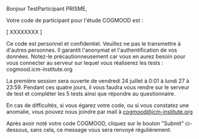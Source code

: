 Bonjour TestParticipant PRISME,

Votre code de participant pour l'étude COGMOOD est : 

[ XXXXXXXX ]

Ce code est personnel et confidentiel. Veuillez ne pas le transmettre à d'autres personnes. Il garantit l'anonymat et l'authentification de vos données. Notez-le précautionneusement car vous en aurez besoin pour vous connecter au serveur sur lequel vous réaliserez les tests : cogmood.icm-institute.org

La première session sera ouverte de vendredi 24 juillet à 0:01 à lundi 27 à 23:59. Pendant ces quatre jours, il vous faudra vous rendre sur le serveur de test et compléter les 5 tests ainsi que répondre au questionnaire.

En cas de difficultés, si vous égarez votre code, ou si vous constatez une anomalie, vous pouvez nous joindre par mail à cogmood@icm-institute.org

Après avoir noté votre code COGMOOD, cliquez sur le bouton "Submit" ci-dessous, sans cela, ce message vous sera renvoyé régulièrement.

